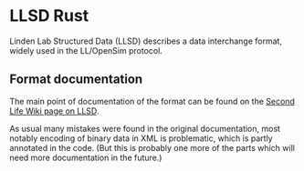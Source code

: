 # LLSD Rust

Linden Lab Structured Data (LLSD) describes a data interchange format, widely used in the LL/OpenSim protocol.

## Format documentation

The main point of documentation of the format can be found on the [Second Life Wiki page on LLSD](http://wiki.secondlife.com/wiki/LLSD).

As usual many mistakes were found in the original documentation, most notably encoding of binary data in XML is problematic, which is partly annotated in the code. (But this is probably one more of the parts which will need more documentation in the future.)
